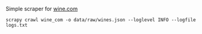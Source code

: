 Simple scraper for [wine.com](https://www.wine.com/)


```
scrapy crawl wine_com -o data/raw/wines.json --loglevel INFO --logfile logs.txt
```
